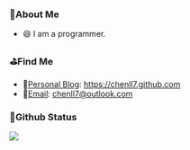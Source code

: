<!--
**furrybear/furrybear** is a ✨ _special_ ✨ repository because its `README.md` (this file) appears on your GitHub profile.

Here are some ideas to get you started:

- 🔭 I’m currently working on ...
- 🌱 I’m currently learning ...
- 👯 I’m looking to collaborate on ...
- 🤔 I’m looking for help with ...
- 💬 Ask me about ...
- 📫 How to reach me: ...
- 😄 Pronouns: ...
- ⚡ Fun fact: ...
-->

### 🎈About Me

- 😄 I am a programmer.

### ⛳Find Me

- 📖[Personal Blog](https://chenll7.github.com): https://chenll7.github.com
- 📧[Email](mailto:chenll7@outlook.com): chenll7@outlook.com

### 🍼Github Status
![](https://github-readme-stats.vercel.app/api?username=furrybear&show_icons=true&title_color=fffffc&icon_color=FFFFFF&text_color=FFFFFF&bg_color=2ec1ac)
